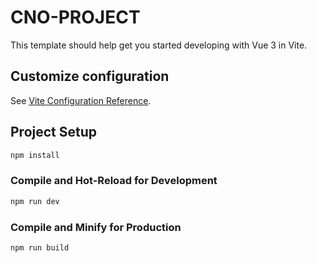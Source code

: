# CNO-PROJECT

This template should help get you started developing with Vue 3 in Vite.
<!-- ![](readme_images/HomePresent-modified.png) -->

## Customize configuration

See [Vite Configuration Reference](https://vitejs.dev/config/).

## Project Setup

```sh
npm install
```

### Compile and Hot-Reload for Development

```sh
npm run dev
```

### Compile and Minify for Production

```sh
npm run build
```